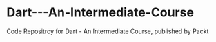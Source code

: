# Dart---An-Intermediate-Course
Code Repositroy for Dart - An Intermediate Course, published by Packt
